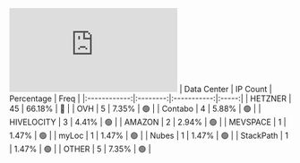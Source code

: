 ![Diagramm](https://github.com/obajay/StateSync-snapshots/blob/main/Projects/Uptick/1/README.md)
| Data Center | IP Count | Percentage | Freq |
|:------------:|:--------:|:-----------:|:-----:|
| HETZNER | 45 | 66.18% | 🔴 |
| OVH | 5 | 7.35% | 🟢 |
| Contabo | 4 | 5.88% | 🟢 |
| HIVELOCITY | 3 | 4.41% | 🟢 |
| AMAZON | 2 | 2.94% | 🟢 |
| MEVSPACE | 1 | 1.47% | 🟢 |
| myLoc | 1 | 1.47% | 🟢 |
| Nubes | 1 | 1.47% | 🟢 |
| StackPath | 1 | 1.47% | 🟢 |
| OTHER | 5 | 7.35% | 🟢 |